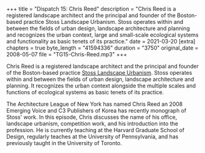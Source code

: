 +++
title = "Dispatch 15: Chris Reed"
description = "Chris Reed is a registered landscape architect and the principal and founder of the Boston-based practice Stoss Landscape Urbanism. Stoss operates within and between the fields of urban design, landscape architecture and planning and recognizes the urban context, large and small-scale ecological systems and functionality as basic tenets of its practice."
date = 2021-03-20
[extra]
chapters = true
byte_length = "41594336"
duration = "3750"
original_date = 2008-05-07
file = "TG15-Chris-Reed.mp3"
+++

Chris Reed is a registered landscape architect and the principal and founder of the Boston-based practice [Stoss Landscape Urbanism](http://stoss.net). Stoss operates within and between the fields of urban design, landscape architecture and planning. It recognizes the urban context alongside the multiple scales and functions of ecological systems as basic tenets of its practice.

The Architecture League of New York has named Chris Reed an 2008 Emerging Voice and C3 Publishers of Korea has recently monograph of Stoss' work. In this episode, Chris discusses the name of his office, landscape urbanism, competition work, and his introduction into the profession. He is currently teaching at the Harvard Graduate School of Design, regularly teaches at the University of Pennsylvania, and has previously taught in the University of Toronto.
